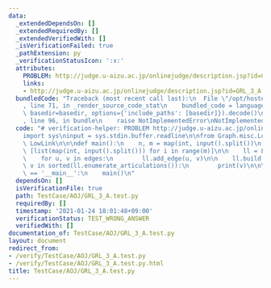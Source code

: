 ```yaml
---
data:
  _extendedDependsOn: []
  _extendedRequiredBy: []
  _extendedVerifiedWith: []
  _isVerificationFailed: true
  _pathExtension: py
  _verificationStatusIcon: ':x:'
  attributes:
    PROBLEM: http://judge.u-aizu.ac.jp/onlinejudge/description.jsp?id=GRL_3_A
    links:
    - http://judge.u-aizu.ac.jp/onlinejudge/description.jsp?id=GRL_3_A
  bundledCode: "Traceback (most recent call last):\n  File \"/opt/hostedtoolcache/Python/3.9.1/x64/lib/python3.9/site-packages/onlinejudge_verify/documentation/build.py\"\
    , line 71, in _render_source_code_stat\n    bundled_code = language.bundle(stat.path,\
    \ basedir=basedir, options={'include_paths': [basedir]}).decode()\n  File \"/opt/hostedtoolcache/Python/3.9.1/x64/lib/python3.9/site-packages/onlinejudge_verify/languages/python.py\"\
    , line 96, in bundle\n    raise NotImplementedError\nNotImplementedError\n"
  code: "# verification-helper: PROBLEM http://judge.u-aizu.ac.jp/onlinejudge/description.jsp?id=GRL_3_A\n\
    import sys\ninput = sys.stdin.buffer.readline\n\nfrom Graph.misc.LowLink import\
    \ LowLink\n\n\ndef main():\n    n, m = map(int, input().split())\n    edges =\
    \ [list(map(int, input().split())) for i in range(m)]\n\n    ll = LowLink(n)\n\
    \    for u, v in edges:\n        ll.add_edge(u, v)\n\n    ll.build()\n    for\
    \ v in sorted(ll.enumerate_articulations()):\n        print(v)\n\n\nif __name__\
    \ == '__main__':\n    main()\n"
  dependsOn: []
  isVerificationFile: true
  path: TestCase/AOJ/GRL_3_A.test.py
  requiredBy: []
  timestamp: '2021-01-24 18:01:48+09:00'
  verificationStatus: TEST_WRONG_ANSWER
  verifiedWith: []
documentation_of: TestCase/AOJ/GRL_3_A.test.py
layout: document
redirect_from:
- /verify/TestCase/AOJ/GRL_3_A.test.py
- /verify/TestCase/AOJ/GRL_3_A.test.py.html
title: TestCase/AOJ/GRL_3_A.test.py
---
```

